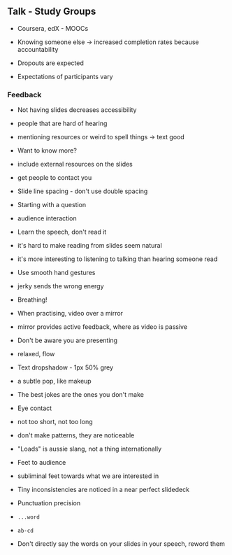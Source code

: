 ## Talk - Study Groups

 - Coursera, edX - MOOCs
 
 - Knowing someone else -> increased completion rates because accountability

 - Dropouts are expected

 - Expectations of participants vary

### Feedback
 
 - Not having slides decreases accessibility
  - people that are hard of hearing
  - mentioning resources or weird to spell things -> text good

 - Want to know more? 
  - include external resources on the slides
  - get people to contact you
 
 - Slide line spacing - don't use double spacing

 - Starting with a question
  - audience interaction

 - Learn the speech, don't read it
  - it's hard to make reading from slides seem natural
  - it's more interesting to listening to talking than hearing someone read

 - Use smooth hand gestures
  - jerky sends the wrong energy

 - Breathing!

 - When practising, video over a mirror
  - mirror provides active feedback, where as video is passive

 - Don't be aware you are presenting
  - relaxed, flow

 - Text dropshadow - 1px 50% grey 
  - a subtle pop, like makeup

 - The best jokes are the ones you don't make

 - Eye contact
  - not too short, not too long
  - don't make patterns, they are noticeable

 - "Loads" is aussie slang, not a thing internationally

 - Feet to audience
  - subliminal feet towards what we are interested in

 - Tiny inconsistencies are noticed in a near perfect slidedeck

 - Punctuation precision
  - `...word`
  - `ab-cd`
 
 - Don't directly say the words on your slides in your speech, reword them


